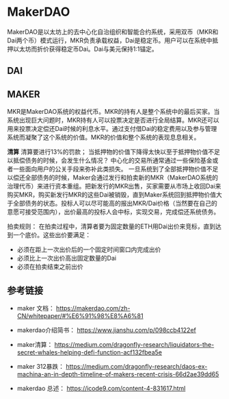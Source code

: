 # MakerDAO
MakerDAO是以太坊上的去中心化自治组织和智能合约系统，采用双币（MKR和Dai两个币）模式运行，MKR负责承载权益，Dai是稳定币。用户可以在系统中抵押以太坊而折价获得稳定币Dai。Dai与美元保持1:1锚定。

## DAI


## MAKER
MKR是MakerDAO系统的权益代币。MKR的持有人是整个系统中的最后买家。当系统出现巨大问题时，MKR持有人可以投票决定是否进行全局结算。MKR还可以用来投票决定偿还Dai时候的利息水平。通过支付借Dai的稳定费用以及参与管理系统而凝聚了这个系统的价值。MKR的价值和整个系统的表现息息相关。

**清算**
清算要进行13%的罚款；
当抵押物的价值下降得太快以至于抵押物价值不足以抵偿债务的时候，会发生什么情况？
中心化的交易所通常通过一些保险基金或者一些面向用户的公关手段来弥补此类损失。
一旦系统到了全部抵押物价值不足以偿还全部债务的时候，Maker会通过发行和拍卖新的MKR（MakerDAO系统的治理代币）来进行资本重组。把新发行的MKR出售，买家需要从市场上收回Dai来购买MKR，购买新发行MKR的这些Dai被销毁，直到Maker系统回到抵押物价值大于全部债务的状态。投标人可以尽可能高的报出MKR/Dai价格（当然要在自己的意愿可接受范围内），出价最高的投标人会中标，实现交易，完成偿还系统债务。

拍卖规则：
在拍卖过程中，清算者要为固定数量的ETH用Dai出价来竞标，直到达到一个底价。这些出价要满足：
- 必须在距上一次出价后的一个固定时间窗口内完成出价
- 必须比上一次出价高出固定数量的Dai
- 必须在拍卖结束之前出价



## 参考链接
- maker 文档： 
https://makerdao.com/zh-CN/whitepaper/#%E6%91%98%E8%A6%81
- makerdao介绍简书：
https://www.jianshu.com/p/098ccb4122ef
- maker清算：
https://medium.com/dragonfly-research/liquidators-the-secret-whales-helping-defi-function-acf132fbea5e

- maker 312暴跌： 
https://medium.com/dragonfly-research/daos-ex-machina-an-in-depth-timeline-of-makers-recent-crisis-66d2ae39dd65

- makerdao 总述：
https://icode9.com/content-4-831617.html  